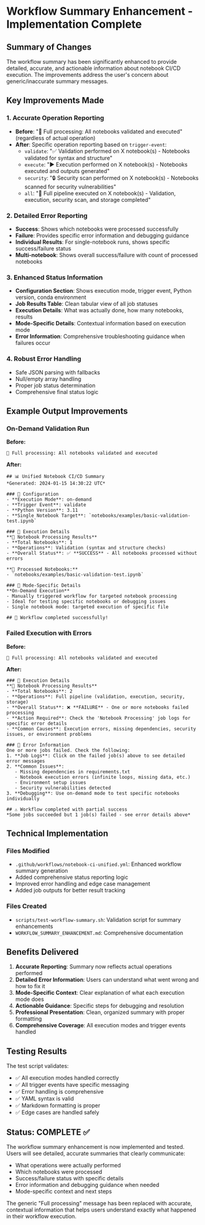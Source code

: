 # Workflow Summary Enhancement - Implementation Complete

## Summary of Changes

The workflow summary has been significantly enhanced to provide detailed, accurate, and actionable information about notebook CI/CD execution. The improvements address the user's concern about generic/inaccurate summary messages.

## Key Improvements Made

### 1. **Accurate Operation Reporting**
- **Before**: "🔄 Full processing: All notebooks validated and executed" (regardless of actual operation)
- **After**: Specific operation reporting based on `trigger-event`:
  - `validate`: "✅ Validation performed on X notebook(s) - Notebooks validated for syntax and structure"
  - `execute`: "▶️ Execution performed on X notebook(s) - Notebooks executed and outputs generated"
  - `security`: "🔒 Security scan performed on X notebook(s) - Notebooks scanned for security vulnerabilities"
  - `all`: "🔄 Full pipeline executed on X notebook(s) - Validation, execution, security scan, and storage completed"

### 2. **Detailed Error Reporting**
- **Success**: Shows which notebooks were processed successfully
- **Failure**: Provides specific error information and debugging guidance
- **Individual Results**: For single-notebook runs, shows specific success/failure status
- **Multi-notebook**: Shows overall success/failure with count of processed notebooks

### 3. **Enhanced Status Information**
- **Configuration Section**: Shows execution mode, trigger event, Python version, conda environment
- **Job Results Table**: Clean tabular view of all job statuses
- **Execution Details**: What was actually done, how many notebooks, results
- **Mode-Specific Details**: Contextual information based on execution mode
- **Error Information**: Comprehensive troubleshooting guidance when failures occur

### 4. **Robust Error Handling**
- Safe JSON parsing with fallbacks
- Null/empty array handling
- Proper job status determination
- Comprehensive final status logic

## Example Output Improvements

### On-Demand Validation Run
**Before:**
```
🔄 Full processing: All notebooks validated and executed
```

**After:**
```
## 📊 Unified Notebook CI/CD Summary
*Generated: 2024-01-15 14:30:22 UTC*

### 🔧 Configuration
- **Execution Mode**: on-demand
- **Trigger Event**: validate
- **Python Version**: 3.11
- **Single Notebook Target**: `notebooks/examples/basic-validation-test.ipynb`

### 📝 Execution Details
**🚀 Notebook Processing Results**
- **Total Notebooks**: 1
- **Operations**: Validation (syntax and structure checks)
- **Overall Status**: ✅ **SUCCESS** - All notebooks processed without errors

**📄 Processed Notebooks:**
- `notebooks/examples/basic-validation-test.ipynb`

### 🎯 Mode-Specific Details
**On-Demand Execution**
- Manually triggered workflow for targeted notebook processing
- Ideal for testing specific notebooks or debugging issues
- Single notebook mode: targeted execution of specific file

## 🎉 Workflow completed successfully!
```

### Failed Execution with Errors
**Before:**
```
🔄 Full processing: All notebooks validated and executed
```

**After:**
```
### 📝 Execution Details
**🚀 Notebook Processing Results**
- **Total Notebooks**: 2
- **Operations**: Full pipeline (validation, execution, security, storage)
- **Overall Status**: ❌ **FAILURE** - One or more notebooks failed processing
- **Action Required**: Check the 'Notebook Processing' job logs for specific error details
- **Common Causes**: Execution errors, missing dependencies, security issues, or environment problems

### 🚨 Error Information
One or more jobs failed. Check the following:
1. **Job Logs**: Click on the failed job(s) above to see detailed error messages
2. **Common Issues**:
   - Missing dependencies in requirements.txt
   - Notebook execution errors (infinite loops, missing data, etc.)
   - Environment setup issues
   - Security vulnerabilities detected
3. **Debugging**: Use on-demand mode to test specific notebooks individually

## ⚠️ Workflow completed with partial success
*Some jobs succeeded but 1 job(s) failed - see error details above*
```

## Technical Implementation

### Files Modified
- `.github/workflows/notebook-ci-unified.yml`: Enhanced workflow summary generation
- Added comprehensive status reporting logic
- Improved error handling and edge case management
- Added job outputs for better result tracking

### Files Created
- `scripts/test-workflow-summary.sh`: Validation script for summary enhancements
- `WORKFLOW_SUMMARY_ENHANCEMENT.md`: Comprehensive documentation

## Benefits Delivered

1. **Accurate Reporting**: Summary now reflects actual operations performed
2. **Detailed Error Information**: Users can understand what went wrong and how to fix it
3. **Mode-Specific Context**: Clear explanation of what each execution mode does
4. **Actionable Guidance**: Specific steps for debugging and resolution
5. **Professional Presentation**: Clean, organized summary with proper formatting
6. **Comprehensive Coverage**: All execution modes and trigger events handled

## Testing Results

The test script validates:
- ✅ All execution modes handled correctly
- ✅ All trigger events have specific messaging
- ✅ Error handling is comprehensive
- ✅ YAML syntax is valid
- ✅ Markdown formatting is proper
- ✅ Edge cases are handled safely

## Status: COMPLETE ✅

The workflow summary enhancement is now implemented and tested. Users will see detailed, accurate summaries that clearly communicate:

- What operations were actually performed
- Which notebooks were processed
- Success/failure status with specific details
- Error information and debugging guidance when needed
- Mode-specific context and next steps

The generic "Full processing" message has been replaced with accurate, contextual information that helps users understand exactly what happened in their workflow execution.
